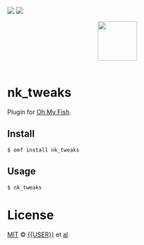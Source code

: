 [![][travis-badge]][travis-link]
![][license-badge]

<div align="center">
  <a href="http://github.com/fish-shell/oh-my-fish">
  <img width=90px  src="https://cloud.githubusercontent.com/assets/8317250/8510172/f006f0a4-230f-11e5-98b6-5c2e3c87088f.png">
  </a>
</div>
<br>

# nk_tweaks

Plugin for [Oh My Fish][omf-link].

## Install

```fish
$ omf install nk_tweaks
```


## Usage

```fish
$ nk_tweaks
```

# License

[MIT][mit] © [{{USER}}][author] et [al][contributors]


[mit]:            http://opensource.org/licenses/MIT
[author]:         http://github.com/{{USER}}
[contributors]:   https://github.com/{{USER}}/pkg-nk_tweaks/graphs/contributors
[omf-link]:       https://www.github.com/fish-shell/oh-my-fish

[license-badge]:  https://img.shields.io/badge/license-MIT-007EC7.svg?style=flat-square
[travis-badge]:   http://img.shields.io/travis/{{USER}}/nk_tweaks.svg?style=flat-square
[travis-link]:    https://travis-ci.org/{{USER}}/nk_tweaks
